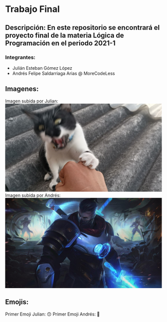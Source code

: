 # Trabajo Final
## Descripción: En este repositorio se encontrará el proyecto final de la materia Lógica de Programación en el periodo 2021-1
### Integrantes:
* Julián Esteban Gómez López
* Andrés Felipe Saldarriaga Arias @ MoreCodeLess
## Imagenes: 
Imagen subida por Julian: 
![Pelusa](./Imagenes/A_littel_bite.jpg)
Imagen subida por Andrés: 
![Image of Shen](./Imagenes/shen.jpg)
## Emojis: 
Primer Emoji Julian: 
:upside_down_face:
Primer Emoji Andrés:
:metal:


